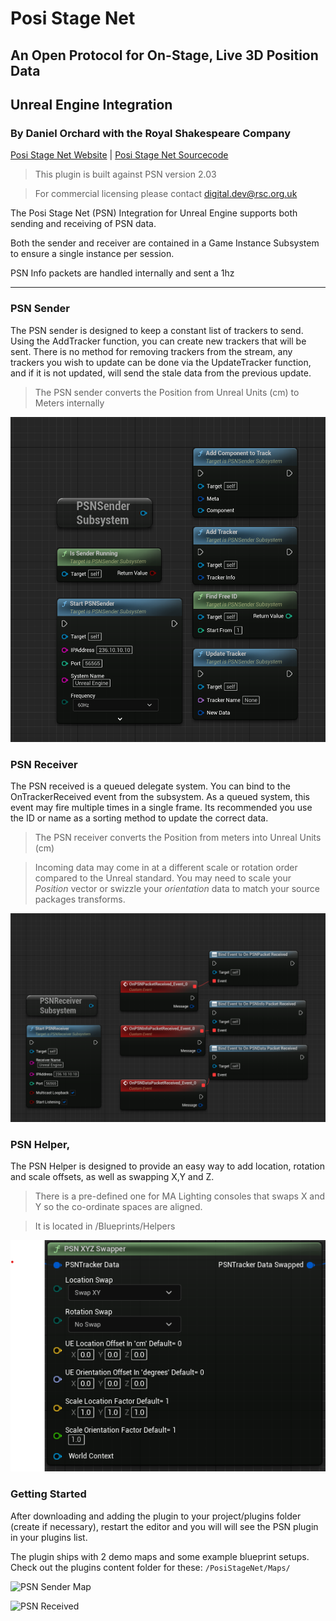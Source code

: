 # Posi Stage Net
## An Open Protocol for On-Stage, Live 3D Position Data
## Unreal Engine Integration
### By Daniel Orchard with the Royal Shakespeare Company
[Posi Stage Net Website](https://www.posistage.net/) | [Posi Stage Net Sourcecode](https://github.com/vyv/psn-cpp)

> This plugin is built against PSN version 2.03

> For commercial licensing please contact digital.dev@rsc.org.uk

The Posi Stage Net (PSN) Integration for Unreal Engine supports both sending and receiving of PSN data.

Both the sender and receiver are contained in a Game Instance Subsystem to ensure a single instance per session.

PSN Info packets are handled internally and sent a 1hz

***

### PSN Sender
The PSN sender is designed to keep a constant list of trackers to send. Using the AddTracker function, you can create new trackers that will be sent. There is no method for removing trackers from the stream, any trackers you wish to update can be done via the UpdateTracker function, and if it is not updated, will send the stale data from the previous update. 

> The PSN sender converts the Position from Unreal Units (cm) to Meters internally

![PSN Sender Overview](Docs/Images/PSN_Sender01.png?raw=true "PSN Sender Blueprint Nodes Overview")

### PSN Receiver
The PSN received is a queued delegate system. You can bind to the OnTrackerReceived event from the subsystem. As a queued system, this event may fire multiple times in a single frame. Its recommended you use the ID or name as a sorting method to update the correct data.

> The PSN receiver converts the Position from meters into Unreal Units (cm)

> Incoming data may come in at a different scale or rotation order compared to the Unreal standard. You may need to scale your *Position* vector or swizzle your *orientation* data to match your source packages transforms.

![PSN Receiver Node Overview](Docs/Images/PSN_Receiver01.png?raw=true "PSN Receiver Blueprint Node Overview")

### PSN Helper,
The PSN Helper is designed to provide an easy way to add location, rotation and scale offsets, as well as swapping X,Y and Z.
> There is a pre-defined one for MA Lighting consoles that swaps X and Y so the co-ordinate spaces are aligned.

> It is located in /Blueprints/Helpers

![PSN Helper Node Overview](Docs/Images/PSN_Helper.png?raw=true "PSN Helper Blueprint Node Overview")



### Getting Started

After downloading and adding the plugin to your project/plugins folder (create if necessary), restart the editor and you will will see the PSN plugin in your plugins list. 

The plugin ships with 2 demo maps and some example blueprint setups. Check out the plugins content folder for these:
```/PosiStageNet/Maps/```


![PSN Sender Map](Docs/Images/PSN_ScreenshotUE.png)

![PSN Received](Docs/Images/PSN_ScreenshotMA3.png)
